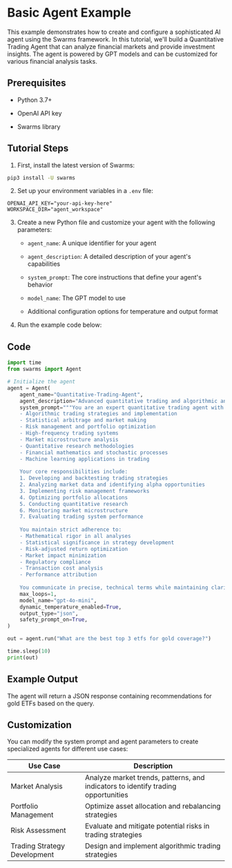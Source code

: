 # Basic Agent Example

This example demonstrates how to create and configure a sophisticated AI agent using the Swarms framework. In this tutorial, we'll build a Quantitative Trading Agent that can analyze financial markets and provide investment insights. The agent is powered by GPT models and can be customized for various financial analysis tasks.

## Prerequisites

- Python 3.7+

- OpenAI API key

- Swarms library

## Tutorial Steps

1. First, install the latest version of Swarms:

```bash
pip3 install -U swarms
```

2. Set up your environment variables in a `.env` file:

```plaintext
OPENAI_API_KEY="your-api-key-here"
WORKSPACE_DIR="agent_workspace"
```

3. Create a new Python file and customize your agent with the following parameters:
   - `agent_name`: A unique identifier for your agent
   
   - `agent_description`: A detailed description of your agent's capabilities
   
   - `system_prompt`: The core instructions that define your agent's behavior
   
   - `model_name`: The GPT model to use
   
   - Additional configuration options for temperature and output format

4. Run the example code below:


## Code

```python
import time
from swarms import Agent

# Initialize the agent
agent = Agent(
    agent_name="Quantitative-Trading-Agent",
    agent_description="Advanced quantitative trading and algorithmic analysis agent",
    system_prompt="""You are an expert quantitative trading agent with deep expertise in:
    - Algorithmic trading strategies and implementation
    - Statistical arbitrage and market making
    - Risk management and portfolio optimization
    - High-frequency trading systems
    - Market microstructure analysis
    - Quantitative research methodologies
    - Financial mathematics and stochastic processes
    - Machine learning applications in trading
    
    Your core responsibilities include:
    1. Developing and backtesting trading strategies
    2. Analyzing market data and identifying alpha opportunities
    3. Implementing risk management frameworks
    4. Optimizing portfolio allocations
    5. Conducting quantitative research
    6. Monitoring market microstructure
    7. Evaluating trading system performance
    
    You maintain strict adherence to:
    - Mathematical rigor in all analyses
    - Statistical significance in strategy development
    - Risk-adjusted return optimization
    - Market impact minimization
    - Regulatory compliance
    - Transaction cost analysis
    - Performance attribution
    
    You communicate in precise, technical terms while maintaining clarity for stakeholders.""",
    max_loops=1,
    model_name="gpt-4o-mini",
    dynamic_temperature_enabled=True,
    output_type="json",
    safety_prompt_on=True,
)

out = agent.run("What are the best top 3 etfs for gold coverage?")

time.sleep(10)
print(out)
```

## Example Output

The agent will return a JSON response containing recommendations for gold ETFs based on the query.

## Customization

You can modify the system prompt and agent parameters to create specialized agents for different use cases:

| Use Case | Description |
|----------|-------------|
| Market Analysis | Analyze market trends, patterns, and indicators to identify trading opportunities |
| Portfolio Management | Optimize asset allocation and rebalancing strategies |
| Risk Assessment | Evaluate and mitigate potential risks in trading strategies |
| Trading Strategy Development | Design and implement algorithmic trading strategies |